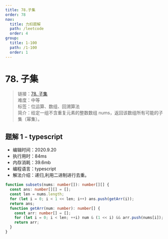 ```yaml
---
title: 78.子集
order: 78
nav:
  title: 力扣题解
  path: /leetcode
  order: 4
group:
  title: 1-100
  path: /1-100
  order: 1
---
```


# 78. 子集

> 链接：[78. 子集](https://leetcode-cn.com/problems/subsets/)  
> 难度：中等  
> 标签：位运算、数组、回溯算法  
> 简介：给定一组不含重复元素的整数数组 nums，返回该数组所有可能的子集（幂集）。

## 题解 1 - typescript

- 编辑时间：2020.9.20
- 执行用时：84ms
- 内存消耗：39.6mb
- 编程语言：typescript
- 解法介绍：递归,利用二进制进行去重。

```typescript
function subsets(nums: number[]): number[][] {
  const ans: number[][] = [];
  const len = nums.length;
  for (let i = 0; i < 1 << len; i++) ans.push(getArr(i));
  return ans;
  function getArr(num: number): number[] {
    const arr: number[] = [];
    for (let i = 0; i < len; ++i) num & (1 << i) && arr.push(nums[i]);
    return arr;
  }
}
```
